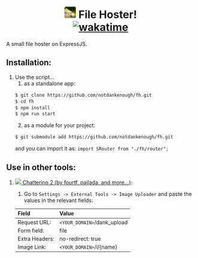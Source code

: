 <!--
 Copyright 2022 ilotterytea
 
 Licensed under the Apache License, Version 2.0 (the "License");
 you may not use this file except in compliance with the License.
 You may obtain a copy of the License at
 
     http://www.apache.org/licenses/LICENSE-2.0
 
 Unless required by applicable law or agreed to in writing, software
 distributed under the License is distributed on an "AS IS" BASIS,
 WITHOUT WARRANTIES OR CONDITIONS OF ANY KIND, either express or implied.
 See the License for the specific language governing permissions and
 limitations under the License.
-->

<div align="center">
    <h1>
        <img src="./static/webimg/favicon.png" width=32> File Hoster!
            <br>
            <a href="https://wakatime.com/badge/user/09f67b1c-0691-482a-a1d4-e4751e6962de/project/eda75115-4dad-4ada-995a-f1379687f257"><img src="https://wakatime.com/badge/user/09f67b1c-0691-482a-a1d4-e4751e6962de/project/eda75115-4dad-4ada-995a-f1379687f257.svg?style=plastic" alt="wakatime"></a>
    </h1>

</div>
A small file hoster on ExpressJS.

## Installation:
1. Use the script...
    1. as a standalone app:
    ```bash
    $ git clone https://github.com/notdankenough/fh.git
    $ cd fh
    $ npm install
    $ npm run start
    ```
    2. as a module for your project:
    ```bash
    $ git submodule add https://github.com/notdankenough/fh.git
    ```
    and you can import it as: `import SRouter from "./fh/router";`

## Use in other tools:
1. [ <img src="https://camo.githubusercontent.com/6ca305d42786c9dbd0b76f5ade013601b080d71a598e881b4349dff2eafae6c7/68747470733a2f2f666f757274662e636f6d2f696d672f63686174746572696e6f2d69636f6e2d36342e706e67" width=24> Chatterino 2 (by fourtf, pajlada, and more...)](https://github.com/chatterino/chatterino2):
    1. Go to `Settings -> External Tools -> Image Uploader` and paste the values in the relevant fields:

    | Field | Value |
    | ---- | ----- |
    | Request URL: | `<YOUR_DOMAIN>`/dank_upload |
    | Form field: | file |
    | Extra Headers: | no-redirect: true |
    | Image Link: | `<YOUR_DOMAIN>`/i/{name} |